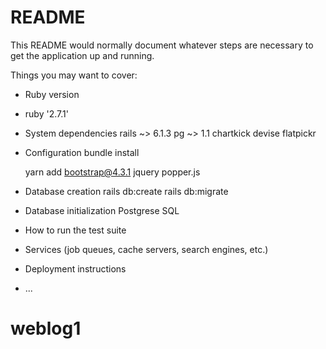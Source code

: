 # README

This README would normally document whatever steps are necessary to get the
application up and running.

Things you may want to cover:

* Ruby version
* ruby '2.7.1'


* System dependencies
  rails ~> 6.1.3
  pg ~> 1.1
  chartkick
  devise
  flatpickr

* Configuration
    bundle install
   
    yarn add bootstrap@4.3.1 jquery popper.js
    



* Database creation
    rails db:create
    rails db:migrate


* Database initialization
  Postgrese SQL

* How to run the test suite

* Services (job queues, cache servers, search engines, etc.)

* Deployment instructions

* ...
# weblog1

